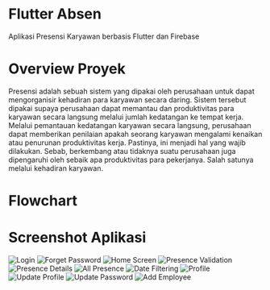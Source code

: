 # Flutter Absen

Aplikasi Presensi Karyawan berbasis Flutter dan Firebase

# Overview Proyek

Presensi adalah sebuah sistem yang dipakai oleh perusahaan untuk dapat mengorganisir kehadiran para karyawan secara daring. 
Sistem tersebut dipakai supaya perusahaan dapat memantau dan produktivitas para karyawan secara langsung melalui jumlah kedatangan ke tempat kerja.
Melalui pemantauan kedatangan karyawan secara langsung, perusahaan dapat memberikan penilaian apakah seorang karyawan mengalami kenaikan atau penurunan produktivitas kerja. 
Pastinya, ini menjadi hal yang wajib dilakukan. Sebab, berkembang atau tidaknya suatu perusahaan juga dipengaruhi oleh sebaik apa produktivitas para pekerjanya. Salah satunya melalui kehadiran karyawan.

# Flowchart

# Screenshot Aplikasi

![Login](/screenshots/login.png)
![Forget Password](/screenshots/forget_password.png)
![Home Screen](/screenshots/home_screen.png)
![Presence Validation](/screenshots/presence_validation.png)
![Presence Details](/screenshots/presence_details.png)
![All Presence](/screenshots/all_presences.png)
![Date Filtering](/screenshots/date_filtering.png)
![Profile](/screenshots/profile.png)
![Update Profile](/screenshots/update_profile.png)
![Update Password](/screenshots/update_password.png)
![Add Employee](/screenshots/add_employee.png)

